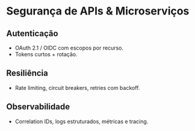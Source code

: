 # Segurança de APIs & Microserviços

## Autenticação
- OAuth 2.1 / OIDC com escopos por recurso.
- Tokens curtos + rotação.

## Resiliência
- Rate limiting, circuit breakers, retries com backoff.

## Observabilidade
- Correlation IDs, logs estruturados, métricas e tracing.
